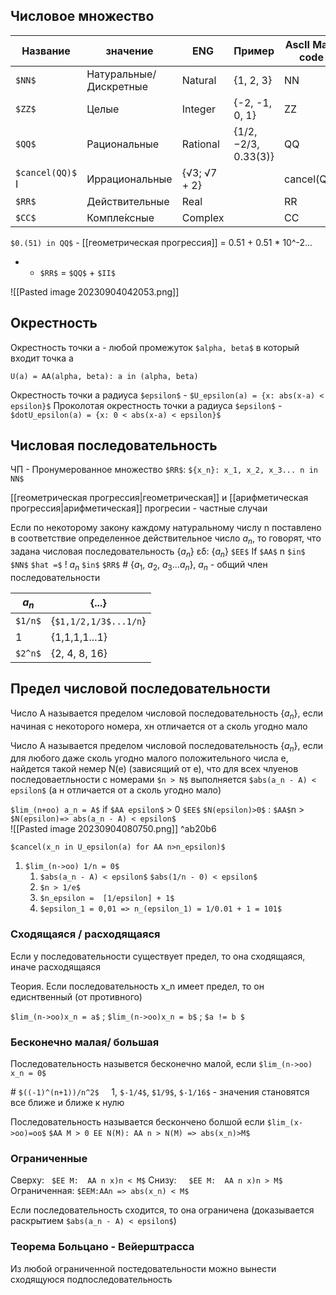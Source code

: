 ## Числовое множество

|Название|значение|ENG|Пример|AscII Math code|
|------|-----|---|--|--|
| `$NN$` | Натуральные/Дискретные | Natural | {1, 2, 3} | NN |
| `$ZZ$` | Целые |Integer |{-2, -1, 0, 1} | ZZ |
| `$QQ$` | Рациональные | Rational| {$1/2, -2/3$, $0.33(3)$}| QQ |
| `$cancel(QQ)$` I | Иррациональные | {√3; √7 + 2} |  | cancel(QQ) |
| `$RR$` | Действительные | Real | | RR |
| `$CC$` | Компле́ксные | Complex | | CC |
`$0.(51) in QQ$` - [[геометрическая прогрессия]] = 0.51 + 0.51 * 10^-2...
* - `$RR$` = `$QQ$` + `$II$`

![[Pasted image 20230904042053.png]]

## Окрестность
Окрестность точки а - любой промежуток `$alpha, beta$` в который входит точка а 
```asciimath
U(a) = AA(alpha, beta): a in (alpha, beta)
```
Окрестность точки a радиуса `$epsilon$` -  `$U_epsilon(a) = {x: abs(x-a) < epsilon}$`
Проколотая окрестность точки a радиуса `$epsilon$` -  `$dotU_epsilon(a) = {x: 0 < abs(x-a) < epsilon}$`

## Числовая последовательность
ЧП - Пронумерованное множество `$RR$`: `${x_n}: x_1, x_2, x_3... n in NN$`

[[геометрическая прогрессия|геометрическая]] и [[арифметическая прогрессия|арифметическая]] прогресии - частные случаи

Если по некоторому закону каждому натуральному числу n поставлено в соответствие определенное действительное число $a_n$, то говорят, что задана числовая последовательность {$a_n$}
εδ:   {$a_n$} `$EE$` If  `$AA$` n `$in$` `$NN$` `$hat =$` ! $a_n$ `$in$` `$RR$`
\# {$a_1$, $a_2$, $a_3$...$a_n$}, $a_n$ - общий член последовательности

|$a_n$|{...}|
|------|-|
| `$1/n$`|{`$1,1/2,1/3$...1/n`}|
|1|{1,1,1,1...1}|
|`$2^n$`|{2, 4, 8, 16}|

## Предел числовой последовательности

Число A называется пределом числовой последовательность {$a_n$}, если начиная с некоторого номера, хн отличается от а сколь угодно мало

Число A называется пределом числовой последовательность {$a_n$}, если для любого даже сколь угодно малого положительного числа e, найдется такой немер N(e) (зависящий от e), что для всех члуенов последоваетльности с номерами `$n > N$` выполняется `$abs(a_n - A) < epsilon$` (а н отличается от а сколь угодно мало)

`$lim_(n+oo) a_n = A$` if `$AA epsilon$`  > 0 `$EE$` `$N(epsilon)>0$` : `$AA$`n > `$N(epsilon)=> abs(a_n - A) < epsilon$`  
![[Pasted image 20230904080750.png]] ^ab20b6

`$cancel(x_n in U_epsilon(a) for AA n>n_epsilon)$`

1) `$lim_(n->oo) 1/n = 0$`
	1) `$abs(a_n - A) < epsilon$`
		`$abs(1/n - 0) < epsilon$`
	2) `$n > 1/e$`
	3) `$n_epsilon =  [1/epsilon] + 1$`
	4) `$epsilon_1 = 0,01 => n_(epsilon_1) = 1/0.01 + 1 = 101$`
### Сходящаяся / расходящаяся
Если у последовательности существует предел, то она сходящаяся, иначе расходящаяся

Теория. Если последовательность x_n имеет предел, то он едиснтвенный (от противного)

`$lim_(n->oo)x_n = a$` ; `$lim_(n->oo)x_n = b$` ; `$a != b $`

### Бесконечно малая/ большая
Последовательность назывется бесконечно малой, если `$lim_(n->oo) x_n = 0$`

\# `$((-1)^(n+1))/n^2$`     1, `$-1/4$`, `$1/9$`, `$-1/16$` - значения становятся все ближе и ближе к нулю

Последовательность называется бескончено болшой если `$lim_(x->oo)=oo$`
`$AA M > 0 EE N(M): AA n > N(M) => abs(x_n)>M$`
### Ограниченные
Сверху:   `$EE M:  AA n x)n < M$`
Снизу:     `$EE M:  AA n x)n > M$`
Ограниченная: `$EEM:AAn => abs(x_n) < M$`

Если последовательность сходится, то она ограничена (доказывается раскрытием `$abs(a_n - A) < epsilon$`)

### Теорема Больцано - Вейерштрасса
Из любой ограниченной постедовательности можно вынести сходящуюся подпоследовательность



